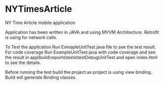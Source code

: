 # NYTimesArticle

NY Time Article mobile application

Application has been written in JAVA and using MVVM Architecture.
Retrofit is using for network calls.


To Test the application Run ExmapleUnitTest.java file to see the test result.
For code coverage Run ExampleUnitText.java with code coverage and see the result in app\build\reports\tests\testDebugUnitTest and open index.html to see the details.

Before running the test build the project as project is using view binding. Build will generate Binding classes.
